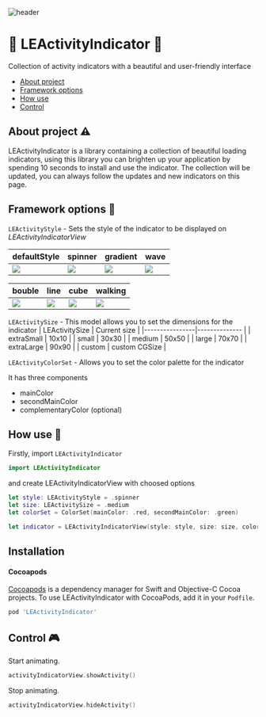 ![header](https://i.imgur.com/wfmsmS5.png)

# :large_orange_diamond: LEActivityIndicator :large_orange_diamond:
Collection of activity indicators with a beautiful and user-friendly interface 

- [About project](#About-project-warning)
- [Framework options](#Framework-options-bookmark_tabs)
- [How use](#How-Use-key)
- [Control](#Control-video_game)

## About project :warning:
LEActivityIndicator is a library containing a collection of beautiful loading indicators, using this library you can brighten up your application by spending 10 seconds to install and use the indicator.
The collection will be updated, you can always follow the updates and new indicators on this page.

## Framework options :bookmark_tabs:
`LEActivityStyle` - Sets the style of the indicator to be displayed on *LEActivityIndicatorView*


|defaultStyle                        |spinner                             |gradient                            |wave                                |
|------------------------------------|------------------------------------|------------------------------------|------------------------------------|
|![](https://i.imgur.com/Mh4EBzh.gif)|![](https://i.imgur.com/MC08Gre.gif)|![](https://i.imgur.com/IL8HCfc.gif)|![](https://i.imgur.com/M0euDfZ.gif)|

|bouble                              |line                                |cube                                |walking                             |
|------------------------------------|------------------------------------|------------------------------------|------------------------------------|
|![](https://i.imgur.com/5IyNwfc.gif)|![](https://i.imgur.com/FU6Ews3.gif)|![](https://i.imgur.com/rFXRtKr.gif)|![](https://i.imgur.com/9rWQIgl.gif)|

`LEActivitySize` - This model allows you to set the dimensions for the indicator
| LEActivitySize | Current size  |
|----------------|-------------- |
| extraSmall     |     10x10     |
| small          |     30x30     |
| medium         |     50x50     |
| large          |     70x70     |
| extraLarge     |     90x90     |
| custom         | custom CGSize |

`LEActivityColorSet` - Allows you to set the color palette for the indicator

It has three components
-   mainColor
-   secondMainColor
-   complementaryColor (optional)

## How use :key:

Firstly, import `LEActivityIndicator`

```swift
import LEActivityIndicator
```

and create LEActivityIndicatorView with choosed options

```swift
let style: LEActivityStyle = .spinner
let size: LEActivitySize = .medium
let colorSet = ColorSet(mainColor: .red, secondMainColor: .green)

let indicator = LEActivityIndicatorView(style: style, size: size, colorSet: colorSet)
```

## Installation

#### Cocoapods

[Cocoapods](https://cocoapods.org/#install) is a dependency manager for Swift and Objective-C Cocoa projects. To use LEActivityIndicator with CocoaPods, add it in your `Podfile`.

```ruby
pod 'LEActivityIndicator'
```

## Control :video_game:

Start animating.
```swift
activityIndicatorView.showActivity()
```
Stop animating.
```swift
activityIndicatorView.hideActivity()
```
